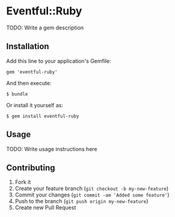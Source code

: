 # Eventful::Ruby

TODO: Write a gem description

## Installation

Add this line to your application's Gemfile:

    gem 'eventful-ruby'

And then execute:

    $ bundle

Or install it yourself as:

    $ gem install eventful-ruby

## Usage

TODO: Write usage instructions here

## Contributing

1. Fork it
2. Create your feature branch (`git checkout -b my-new-feature`)
3. Commit your changes (`git commit -am 'Added some feature'`)
4. Push to the branch (`git push origin my-new-feature`)
5. Create new Pull Request
